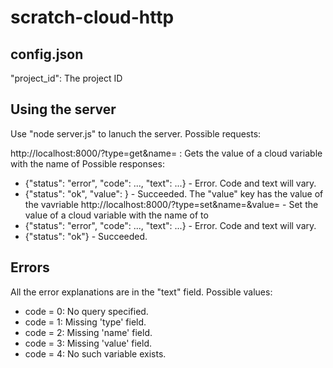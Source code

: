 # scratch-cloud-http

## config.json

"project_id": The project ID

## Using the server

Use "node server.js" to lanuch the server.
Possible requests:

http://localhost:8000/?type=get&name=<name> :
Gets the value of a cloud variable with the name of <name>
Possible responses:
* {"status": "error", "code": ..., "text": ...} - Error. Code and text will vary.
* {"status": "ok", "value": <value>} - Succeeded. The "value" key has the value of the vavriable
http://localhost:8000/?type=set&name=<name>&value=<value> - Set the value of a cloud variable with the name of <name> to <value>
* {"status": "error", "code": ..., "text": ...} - Error. Code and text will vary.
* {"status": "ok"} - Succeeded.

## Errors
All the error explanations are in the "text" field.
Possible values:
* code = 0: No query specified.
* code = 1: Missing 'type' field.
* code = 2: Missing 'name' field.
* code = 3: Missing 'value' field.
* code = 4: No such variable exists.
